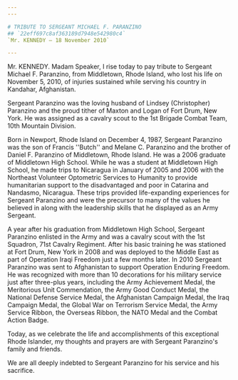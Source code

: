 ```yaml
---
---

# TRIBUTE TO SERGEANT MICHAEL F. PARANZINO
## `22eff697c8af363189d7948e542980c4`
`Mr. KENNEDY — 18 November 2010`

---
```



Mr. KENNEDY. Madam Speaker, I rise today to pay tribute to Sergeant 
Michael F. Paranzino, from Middletown, Rhode Island, who lost his life 
on November 5, 2010, of injuries sustained while serving his country in 
Kandahar, Afghanistan.

Sergeant Paranzino was the loving husband of Lindsey (Christopher) 
Paranzino and the proud tither of Maxton and Logan of Fort Drum, New 
York. He was assigned as a cavalry scout to the 1st Brigade Combat 
Team, 10th Mountain Division.

Born in Newport, Rhode Island on December 4, 1987, Sergeant Paranzino 
was the son of Francis ''Butch'' and Melane C. Paranzino and the 
brother of Daniel F. Paranzino of Middletown, Rhode Island. He was a 
2006 graduate of Middletown High School. While he was a student at 
Middletown High School, he made trips to Nicaragua in January of 2005 
and 2006 with the Northeast Volunteer Optometric Services to Humanity 
to provide humanitarian support to the disadvantaged and poor in 
Catarina and Nandasmo, Nicaragua. These trips provided life-expanding 
experiences for Sergeant Paranzino and were the precursor to many of 
the values he believed in along with the leadership skills that he 
displayed as an Army Sergeant.

A year after his graduation from Middletown High School, Sergeant 
Paranzino enlisted in the Army and was a cavalry scout with the 1st 
Squadron, 71st Cavalry Regiment. After his basic training he was 
stationed at Fort Drum, New York in 2008 and was deployed to the Middle 
East as part of Operation Iraqi Freedom just a few months later. In 
2010 Sergeant Paranzino was sent to Afghanistan to support Operation 
Enduring Freedom. He was recognized with more than 10 decorations for 
his military service just after three-plus years, including the Army 
Achievement Medal, the Meritorious Unit Commendation, the Army Good 
Conduct Medal, the National Defense Service Medal, the Afghanistan 
Campaign Medal, the Iraq Campaign Medal, the Global War on Terrorism 
Service Medal, the Army Service Ribbon, the Overseas Ribbon, the NATO 
Medal and the Combat Action Badge.

Today, as we celebrate the life and accomplishments of this 
exceptional Rhode Islander, my thoughts and prayers are with Sergeant 
Paranzino's family and friends.

We are all deeply indebted to Sergeant Paranzino for his service and 
his sacrifice.
